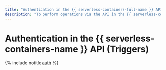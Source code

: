 ```yaml
---
title: "Authentication in the {{ serverless-containers-full-name }} API (Triggers)"
description: "To perform operations via the API in the {{ serverless-containers-full-name }} service that lets you run containerized applications in a secure, fault-tolerant, and scalable environment without creating or maintaining VMs, you need to get an IAM token for your account. These instructions describe how to authenticate in the API for enabling triggers."
---
```


# Authentication in the {{ serverless-containers-name }} API (Triggers)

{% include notitle [auth](../../../_includes/authentication.md) %}